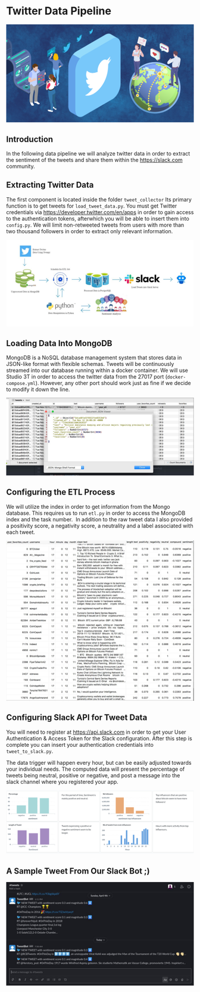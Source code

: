 # Twitter Data Pipeline

<img src='visuals/twitter_logo.JPG'>


## Introduction

In the following data pipeline we will analyze twitter data in order to extract the sentiment of the tweets and share them within the https://slack.com community.

## Extracting Twitter Data
The first component is located inside the folder `tweet_collector` Its primary function is to get tweets for `load_tweet_data.py`. You must get Twitter credentials via https://developer.twitter.com/en/apps in order to gain access to the authentication tokens, afterwhich you will be able to insert them into `config.py`. We will limit non-retweeted tweets from users with more than two thousand followers in order to extract only relevant information. 

<img src='visuals/data_flow2.JPG'>



## Loading Data Into MongoDB
MongoDB is a NoSQL database management system that stores data in JSON-like format with flexible schemas. Tweets will be continuously streamed into our database running within a docker container. We will use Studio 3T in order to access the twitter data from the 27017 port (`docker-compose.yml`). However, any other port should work just as fine if we decide to modify it down the line. 

<img src='visuals/json_view_sample03.JPG'>



## Configuring the ETL Process

We will utilize the index in order to get information from the Mongo database. This requires us to run `etl.py` in order to access the MongoDB index and the task number. 
In addition to the raw tweet data I also provided a positivity score, a negativity score, a neutrality and a label associated with each tweet.

<img src='visuals/data_sample_view04.jpg'>



## Configuring Slack API for Tweet Data
You will need to register at https://api.slack.com in order to get your User Authentication & Access Token for the Slack configuration. After this step is complete you can insert your authentication credentials into `tweet_to_slack.py`.

The data trigger will happen every hour, but can be easily adjusted towards your individual needs. The computed data will present the percentage of tweets being neutral, positive or negative, and post a message into the slack channel where you registered your app.


<img src='visuals/tweet_sentiment05.png'>

## A Sample Tweet From Our Slack Bot ;)

<img src='visuals/tweet_sample06.jpeg'>



